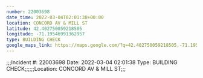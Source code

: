 ```yaml
---
number: 22003698
date_time: 2022-03-04T02:01:38+00:00
location: CONCORD AV & MILL ST
latitude: 42.402750059218505
longitude: -71.19546991362957
type: BUILDING CHECK
google_maps_link: https://maps.google.com/?q=42.402750059218505,-71.19546991362957
---
```


;;;Incident #: 22003698   Date: 2022-03-04 02:01:38   Type: BUILDING CHECK;;;;;;Location: CONCORD AV & MILL ST;;;
